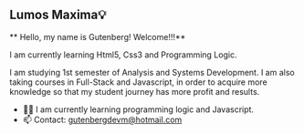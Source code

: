 ## Lumos Maxima💡
** Hello, my name is Gutenberg! Welcome!!!**

I am currently learning Html5, Css3 and Programming Logic.

I am studying 1st semester of Analysis and Systems Development. I am also taking courses in Full-Stack and Javascript, in order to acquire more knowledge so that my student journey has more profit and results.  

- 👨‍💻 I am currently learning programming logic and Javascript.
- 📫 Contact: gutenbergdevm@hotmail.com
